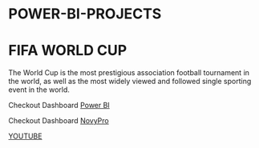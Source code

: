 # POWER-BI-PROJECTS

# FIFA WORLD CUP

The World Cup is the most prestigious association football tournament in the world, as well as the most widely viewed and followed single sporting event in the world.

 Checkout Dashboard [Power BI](https://app.powerbi.com/view?r=eyJrIjoiNjQyZTJjOWQtMmFlNy00ZWZmLWIzZTktMDJhYjQwZGU4ZGU2IiwidCI6ImVkMjk2ZTI0LWEyNDUtNGJiNS04NWRlLTRiNDRiZWVlZTA3NiJ9&pageName=ReportSection)  
 
 Checkout Dashboard [NovyPro](https://www.novypro.com/project/fifa-world-cup)
 
 [YOUTUBE](https://youtu.be/wAM57BS9h20)
